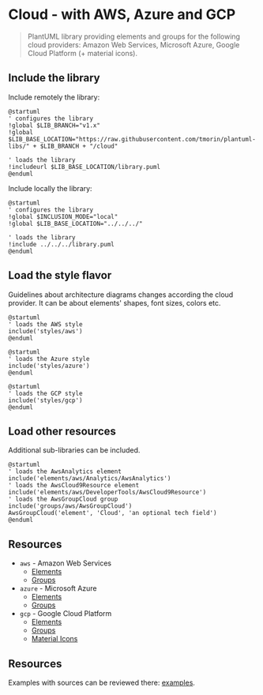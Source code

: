 # Cloud - with AWS, Azure and GCP

> PlantUML library providing elements and groups for the following cloud providers: Amazon Web Services, Microsoft Azure, Google Cloud Platform (+ material icons).

## Include the library

Include remotely the library:
```plantuml
@startuml
' configures the library
!global $LIB_BRANCH="v1.x"
!global $LIB_BASE_LOCATION="https://raw.githubusercontent.com/tmorin/plantuml-libs/" + $LIB_BRANCH + "/cloud"

' loads the library
!includeurl $LIB_BASE_LOCATION/library.puml
@enduml
```

Include locally the library:
```plantuml
@startuml
' configures the library
!global $INCLUSION_MODE="local"
!global $LIB_BASE_LOCATION="../../../"

' loads the library
!include ../../../library.puml
@enduml
```

## Load the style flavor

Guidelines about architecture diagrams changes according the cloud provider.
It can be about elements' shapes, font sizes, colors etc. 

```plantuml
@startuml
' loads the AWS style
include('styles/aws')
@enduml
```

```plantuml
@startuml
' loads the Azure style
include('styles/azure')
@enduml
```

```plantuml
@startuml
' loads the GCP style
include('styles/gcp')
@enduml
```

## Load other resources

Additional sub-libraries can be included.

```plantuml
@startuml
' loads the AwsAnalytics element
include('elements/aws/Analytics/AwsAnalytics')
' loads the AwsCloud9Resource element
include('elements/aws/DeveloperTools/AwsCloud9Resource')
' loads the AwsGroupCloud group
include('groups/aws/AwsGroupCloud')
AwsGroupCloud('element', 'Cloud', 'an optional tech field')
@enduml
```

## Resources

- `aws` - Amazon Web Services
  - [Elements](documentation/aws/elements.md)
  - [Groups](documentation/aws/groups.md)
- `azure` - Microsoft Azure
  - [Elements](documentation/azure/elements.md)
  - [Groups](documentation/azure/groups.md)
- `gcp` - Google Cloud Platform
  - [Elements](documentation/gcp/elements.md)
  - [Groups](documentation/gcp/groups.md)
  - [Material Icons](documentation/materials/elements.md)

## Resources

Examples with sources can be reviewed there: [examples](examples.md).
